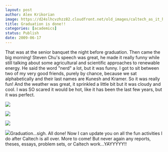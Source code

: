 ```yaml
---
layout: post
author: Alex Krikorian
image: https://d24slhcvzhzz82.cloudfront.net/old_images/caltech_as_it_happens/6a0105349b8251970b0115702c4b32970c.jpg
title: Graduation is done!!
categories: [academics]
status: Publish
date: 2009-06-17
---
```


That was at the senior banquet the night before graduation. Then came the big morning! Steven Chu's speech was great, he made it really funny while still talking about some agricultural and scientific approaches to renewable energy. He said the word "nerd" a lot, but it was funny. I got to sit between two of my very good friends, purely by chance, because we sat alphabetically and their last names are Kunesh and Kramer. So it was really fun! And the weather was great, it sprinkled a little bit but it was cloudy and cool. I was SO scared it would be hot, like it has been the last few years, but it was perfect.


![](https://d24slhcvzhzz82.cloudfront.net/old_images/caltech_as_it_happens/6a0105349b8251970b0115702c626e970c.jpg)

![](https://d24slhcvzhzz82.cloudfront.net/old_images/caltech_as_it_happens/6a0105349b8251970b011571219273970b.jpg)

![](https://d24slhcvzhzz82.cloudfront.net/old_images/caltech_as_it_happens/6a0105349b8251970b01157121966e970b.jpg)

![](https://d24slhcvzhzz82.cloudfront.net/old_images/caltech_as_it_happens/6a0105349b8251970b0115702c6a6d970c.jpg)Graduation...sigh. All done! Now I can update you on all the fun activities I do after Caltech is all over. More to come! But never again any reports, theses, essays, problem sets, or Caltech work...YAYYYYY!!
